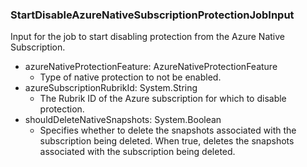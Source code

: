 ### StartDisableAzureNativeSubscriptionProtectionJobInput
Input for the job to start disabling protection from the Azure Native Subscription.

- azureNativeProtectionFeature: AzureNativeProtectionFeature
  - Type of native protection to not be enabled.
- azureSubscriptionRubrikId: System.String
  - The Rubrik ID of the Azure subscription for which to disable protection.
- shouldDeleteNativeSnapshots: System.Boolean
  - Specifies whether to delete the snapshots associated with the subscription being deleted. When true, deletes the snapshots associated with the subscription being deleted.
